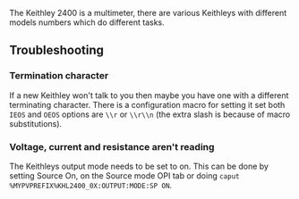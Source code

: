 The Keithley 2400 is a multimeter, there are various Keithleys with different models numbers which do different tasks.

## Troubleshooting

### Termination character

If a new Keithley won't talk to you then maybe you have one with a different terminating character. There is a configuration macro for setting it set both `IEOS` and `OEOS` options are `\\r` or `\\r\\n` (the extra slash is because of macro substitutions).

### Voltage, current and resistance aren't reading

The Keithleys output mode needs to be set to on. This can be done by setting Source On, on the Source mode OPI tab or doing `caput %MYPVPREFIX%KHL2400_0X:OUTPUT:MODE:SP ON`.
